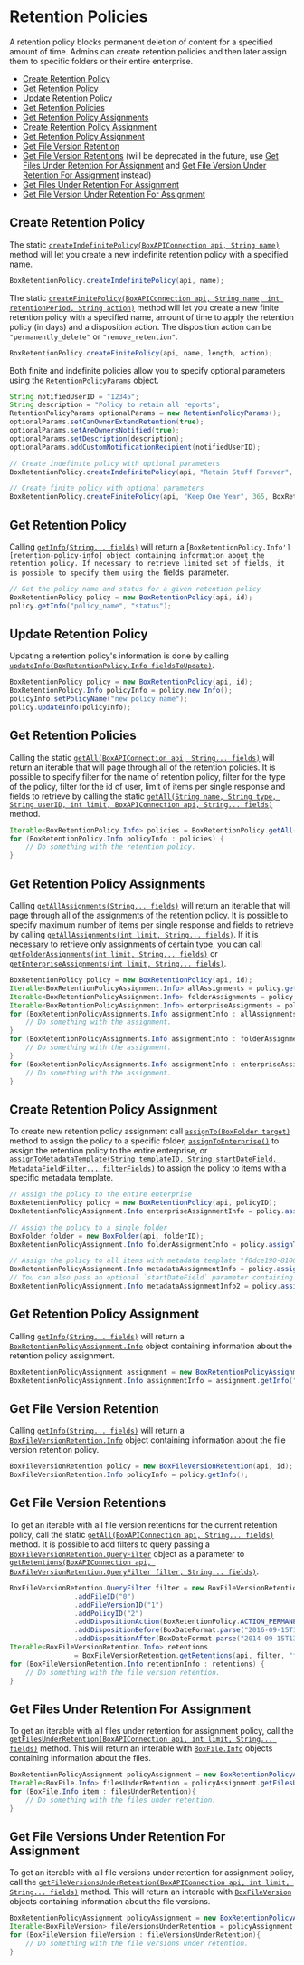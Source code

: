 Retention Policies
======

A retention policy blocks permanent deletion of content for a specified amount of time. Admins can create retention policies and then later assign them to specific folders or their entire enterprise.

<!-- START doctoc generated TOC please keep comment here to allow auto update -->
<!-- DON'T EDIT THIS SECTION, INSTEAD RE-RUN doctoc TO UPDATE -->


- [Create Retention Policy](#create-retention-policy)
- [Get Retention Policy](#get-retention-policy)
- [Update Retention Policy](#update-retention-policy)
- [Get Retention Policies](#get-retention-policies)
- [Get Retention Policy Assignments](#get-retention-policy-assignments)
- [Create Retention Policy Assignment](#create-retention-policy-assignment)
- [Get Retention Policy Assignment](#get-retention-policy-assignment)
- [Get File Version Retention](#get-file-version-retention)
- [Get File Version Retentions](#get-file-version-retentions) (will be deprecated in the future, use [Get Files Under Retention For Assignment](#get-files-under-retention-for-assignment) and [Get File Version Under Retention For Assignment](#get-file-versions-under-retention-for-assignment) instead)
- [Get Files Under Retention For Assignment](#get-files-under-retention-for-assignment)
- [Get File Version Under Retention For Assignment](#get-file-versions-under-retention-for-assignment)

<!-- END doctoc generated TOC please keep comment here to allow auto update -->


Create Retention Policy
-----------------------

The static [`createIndefinitePolicy(BoxAPIConnection api, String name)`][create-indefinite-retention-policy]
method will let you create a new indefinite retention policy with a specified name.

<!-- sample post_retention_policies -->
```java
BoxRetentionPolicy.createIndefinitePolicy(api, name);
```

The static [`createFinitePolicy(BoxAPIConnection api, String name, int retentionPeriod, String action)`][create-finite-retention-policy]
method will let you create a new finite retention policy with a specified name,
amount of time to apply the retention policy (in days) and a disposition action.
The disposition action can be `"permanently_delete"` or `"remove_retention"`.

```java
BoxRetentionPolicy.createFinitePolicy(api, name, length, action);
```

Both finite and indefinite policies allow you to specify optional parameters using the [`RetentionPolicyParams`][policy-params]
object.

```java
String notifiedUserID = "12345";
String description = "Policy to retain all reports";
RetentionPolicyParams optionalParams = new RetentionPolicyParams();
optionalParams.setCanOwnerExtendRetention(true);
optionalParams.setAreOwnersNotified(true);
optionalParams.setDescription(description);
optionalParams.addCustomNotificationRecipient(notifiedUserID);

// Create indefinite policy with optional parameters
BoxRetentionPolicy.createIndefinitePolicy(api, "Retain Stuff Forever", optionalParams);

// Create finite policy with optional parameters
BoxRetentionPolicy.createFinitePolicy(api, "Keep One Year", 365, BoxRetentionPolicy.ACTION_REMOVE_RETENTION, optionalParams);
```

[create-indefinite-retention-policy]: http://opensource.box.com/box-java-sdk/javadoc/com/box/sdk/BoxRetentionPolicy.html#createIndefinitePolicy-com.box.sdk.BoxAPIConnection-java.lang.String-
[create-finite-retention-policy]: http://opensource.box.com/box-java-sdk/javadoc/com/box/sdk/BoxRetentionPolicy.html#createFinitePolicy-com.box.sdk.BoxAPIConnection-java.lang.String-int-java.lang.String-
[policy-params]: http://opensource.box.com/box-java-sdk/javadoc/com/box/sdk/RetentionPolicyParams.html

Get Retention Policy
--------------------

Calling [`getInfo(String... fields)`][get-info] will return a
[`BoxRetentionPolicy.Info'][retention-policy-info] object containing information
about the retention policy. If necessary to retrieve limited set of fields, it
is possible to specify them using the `fields` parameter.

<!-- sample get_retention_policies_id -->
```java
// Get the policy name and status for a given retention policy
BoxRetentionPolicy policy = new BoxRetentionPolicy(api, id);
policy.getInfo("policy_name", "status");
```

[get-info]: http://opensource.box.com/box-java-sdk/javadoc/com/box/sdk/BoxRetentionPolicy.html#getInfo-java.lang.String...-
[retention-policy-info]: http://opensource.box.com/box-java-sdk/javadoc/com/box/sdk/BoxRetentionPolicy.Info.html

Update Retention Policy
-----------------------

Updating a retention policy's information is done by calling
[`updateInfo(BoxRetentionPolicy.Info fieldsToUpdate)`][update-info].

<!-- sample put_retention_policies_id -->
```java
BoxRetentionPolicy policy = new BoxRetentionPolicy(api, id);
BoxRetentionPolicy.Info policyInfo = policy.new Info();
policyInfo.setPolicyName("new policy name");
policy.updateInfo(policyInfo);
```

[update-info]: http://opensource.box.com/box-java-sdk/javadoc/com/box/sdk/BoxRetentionPolicy.html#updateInfo-com.box.sdk.BoxRetentionPolicy.Info-

Get Retention Policies
----------------------

Calling the static [`getAll(BoxAPIConnection api, String... fields)`][get-retention-policies]
will return an iterable that will page through all of the retention policies.
It is possible to specify filter for the name of retention policy, filter for
the type of the policy, filter for the id of user, limit of items per single
response and fields to retrieve by calling the static
[`getAll(String name, String type, String userID, int limit, BoxAPIConnection api, String... fields)`][get-retention-policies-with-fields]
method.

<!-- sample get_retention_policies -->
```java
Iterable<BoxRetentionPolicy.Info> policies = BoxRetentionPolicy.getAll(api);
for (BoxRetentionPolicy.Info policyInfo : policies) {
	// Do something with the retention policy.
}
```

[get-retention-policies]: http://opensource.box.com/box-java-sdk/javadoc/com/box/sdk/BoxRetentionPolicy.html#getAll-com.box.sdk.BoxAPIConnection-java.lang.String...-
[get-retention-policies-with-fields]: http://opensource.box.com/box-java-sdk/javadoc/com/box/sdk/BoxRetentionPolicy.html#getAll-java.lang.String-java.lang.String-java.lang.String-int-com.box.sdk.BoxAPIConnection-java.lang.String...-

Get Retention Policy Assignments
--------------------------------

Calling [`getAllAssignments(String... fields)`][get-all-assignments] will return
an iterable that will page through all of the assignments of the retention
policy. It is possible to specify maximum number of items per single response
and fields to retrieve by calling
[`getAllAssignments(int limit, String... fields)`][get-all-assignments-with-params].
If it is necessary to retrieve only assignments of certain type, you can call
[`getFolderAssignments(int limit, String... fields)`][get-folder-assignments] or
[`getEnterpriseAssignments(int limit, String... fields)`][get-enterprise-assignments].

<!-- sample get_retention_policies_id_assignments -->
```java
BoxRetentionPolicy policy = new BoxRetentionPolicy(api, id);
Iterable<BoxRetentionPolicyAssignment.Info> allAssignments = policy.getAllAssignments("assigned_by");
Iterable<BoxRetentionPolicyAssignment.Info> folderAssignments = policy.getFolderAssignments(50, "assigned_by");
Iterable<BoxRetentionPolicyAssignment.Info> enterpriseAssignments = policy.getEnterpriseAssignments();
for (BoxRetentionPolicyAssignments.Info assignmentInfo : allAssignments) {
	// Do something with the assignment.
}
for (BoxRetentionPolicyAssignments.Info assignmentInfo : folderAssignments) {
	// Do something with the assignment.
}
for (BoxRetentionPolicyAssignments.Info assignmentInfo : enterpriseAssignments) {
	// Do something with the assignment.
}
```

[get-all-assignments]: http://opensource.box.com/box-java-sdk/javadoc/com/box/sdk/BoxRetentionPolicy.html#getAllAssignments-java.lang.String...-
[get-all-assignments-with-params]: http://opensource.box.com/box-java-sdk/javadoc/com/box/sdk/BoxRetentionPolicy.html#getAllAssignments-int-java.lang.String...-
[get-folder-assignments]: http://opensource.box.com/box-java-sdk/javadoc/com/box/sdk/BoxRetentionPolicy.html#getFolderAssignments-int-java.lang.String...-
[get-enterprise-assignments]: http://opensource.box.com/box-java-sdk/javadoc/com/box/sdk/BoxRetentionPolicy.html#getEnterpriseAssignments-int-java.lang.String...-

Create Retention Policy Assignment
----------------------------------
To create new retention policy assignment call [`assignTo(BoxFolder target)`][create-assignment] method to assign the policy
to a specific folder, [`assignToEnterprise()`][create-assignment-to-enterprise] to assign the retention policy to the
entire enterprise, or [`assignToMetadataTemplate(String templateID, String startDateField, MetadataFieldFilter... filterFields)`][assign-to-metadata]
to assign the policy to items with a specific metadata template.

<!-- sample post_retention_policy_assignments -->
```java
// Assign the policy to the entire enterprise
BoxRetentionPolicy policy = new BoxRetentionPolicy(api, policyID);
BoxRetentionPolicyAssignment.Info enterpriseAssignmentInfo = policy.assignToEnterprise();

// Assign the policy to a single folder
BoxFolder folder = new BoxFolder(api, folderID);
BoxRetentionPolicyAssignment.Info folderAssignmentInfo = policy.assignTo(folder);

// Assign the policy to all items with metadata template "f0dce190-8106-43ca-9d67-7dce9b10a55e"
BoxRetentionPolicyAssignment.Info metadataAssignmentInfo = policy.assignToMetadataTemplate("f0dce190-8106-43ca-9d67-7dce9b10a55e");
// You can also pass an optional `startDateField` parameter containing the ID of the metadata template's `date` field
BoxRetentionPolicyAssignment.Info metadataAssignmentInfo2 = policy.assignToMetadataTemplate("f0dce190-8106-43ca-9d67-7dce9b10a55e", "fb523725-04b1-4502-b871-eac305274533");
```

[create-assignment]: http://opensource.box.com/box-java-sdk/javadoc/com/box/sdk/BoxRetentionPolicy.html#assignTo-com.box.sdk.BoxFolder-
[create-assignment-to-enterprise]: http://opensource.box.com/box-java-sdk/javadoc/com/box/sdk/BoxRetentionPolicy.html#assignToEnterprise--
[assign-to-metadata]: http://opensource.box.com/box-java-sdk/javadoc/com/box/sdk/BoxRetentionPolicy.html#assignToMetadataTemplate-java.lang.String-com.box.sdk.MetadataFieldFilter-

Get Retention Policy Assignment
-------------------------------

Calling [`getInfo(String... fields)`][get-assignment] will return a
[`BoxRetentionPolicyAssignment.Info`][policy-assignment-info] object containing
information about the retention policy assignment.

<!-- sample get_retention_policy_assignments_id -->
```java
BoxRetentionPolicyAssignment assignment = new BoxRetentionPolicyAssignment(api, id);
BoxRetentionPolicyAssignment.Info assignmentInfo = assignment.getInfo("assigned_to");
```

[get-assignment]: http://opensource.box.com/box-java-sdk/javadoc/com/box/sdk/BoxRetentionPolicyAssignment.html#getInfo-java.lang.String...-
[policy-assignment-info]: http://opensource.box.com/box-java-sdk/javadoc/com/box/sdk/BoxRetentionPolicyAssignment.Info.html

Get File Version Retention
--------------------------

Calling [`getInfo(String... fields)`][get-file-version-retention] will return a
[`BoxFileVersionRetention.Info`][version-retention-info] object containing
information about the file version retention policy.

<!-- sample get_file_version_retentions_id -->
```java
BoxFileVersionRetention policy = new BoxFileVersionRetention(api, id);
BoxFileVersionRetention.Info policyInfo = policy.getInfo();
```

[get-file-version-retention]: http://opensource.box.com/box-java-sdk/javadoc/com/box/sdk/BoxFileVersionRetention.html#getInfo-java.lang.String...-
[version-retention-info]: http://opensource.box.com/box-java-sdk/javadoc/com/box/sdk/BoxFileVersionRetention.Info.html

Get File Version Retentions
---------------------------

To get an iterable with all file version retentions for the current retention
policy, call the static [`getAll(BoxAPIConnection api, String... fields)`][get-all-file-version-retentions]
method. It is possible to add filters to query passing a
[`BoxFileVersionRetention.QueryFilter`][query-filter] object as a parameter to
[`getRetentions(BoxAPIConnection api, BoxFileVersionRetention.QueryFilter filter, String... fields)`][get-all-file-version-retentions-with-filter].

<!-- sample get_file_version_retentions -->
```java
BoxFileVersionRetention.QueryFilter filter = new BoxFileVersionRetention.QueryFilter()
                .addFileID("0")
                .addFileVersionID("1")
                .addPolicyID("2")
                .addDispositionAction(BoxRetentionPolicy.ACTION_PERMANENTLY_DELETE)
                .addDispositionBefore(BoxDateFormat.parse("2016-09-15T13:15:35+0000"))
                .addDispositionAfter(BoxDateFormat.parse("2014-09-15T13:15:35+0000"));
Iterable<BoxFileVersionRetention.Info> retentions
                = BoxFileVersionRetention.getRetentions(api, filter, "file", "applied_at");
for (BoxFileVersionRetention.Info retentionInfo : retentions) {
	// Do something with the file version retention.
}
```

[get-all-file-version-retentions]: http://opensource.box.com/box-java-sdk/javadoc/com/box/sdk/BoxFileVersionRetention.html#getAll-com.box.sdk.BoxAPIConnection-java.lang.String...-
[query-filter]: http://opensource.box.com/box-java-sdk/javadoc/com/box/sdk/BoxFileVersionRetention.QueryFilter.html
[get-all-file-version-retentions-with-filter]: http://opensource.box.com/box-java-sdk/javadoc/com/box/sdk/BoxFileVersionRetention.html#getRetentions-com.box.sdk.BoxAPIConnection-com.box.sdk.BoxFileVersionRetention.QueryFilter-java.lang.String...-

Get Files Under Retention For Assignment
----------------------------------------

To get an iterable with all files under retention for assignment
policy, call the [`getFilesUnderRetention(BoxAPIConnection api, int limit, String... fields)`][get-files-under-retention-for-assignment]
method. This will return an interable with [`BoxFile.Info`][file] objects containing information about the files.

<!-- sample get_files_under_retention_for_assignment -->
```java
BoxRetentionPolicyAssignment policyAssignment = new BoxRetentionPolicyAssignment(api, id);
Iterable<BoxFile.Info> filesUnderRetention = policyAssignment.getFilesUnderRetention();
for (BoxFile.Info item : filesUnderRetention){
    // Do something with the files under retention.
}
```

[get-files-under-retention-for-assignment]: http://opensource.box.com/box-java-sdk/javadoc/com/box/sdk/BoxRetentionPolicyAssignment.html#getFilesUnderRetention-com.box.sdk.BoxAPIConnection-java.lang.String...-
[file]: http://opensource.box.com/box-java-sdk/javadoc/com/box/sdk/BoxFile.Info.html

Get File Versions Under Retention For Assignment
------------------------------------------------

To get an iterable with all file versions under retention for assignment
policy, call the [`getFileVersionsUnderRetention(BoxAPIConnection api, int limit, String... fields)`][get-file-versions-under-retention-for-assignment]
method. This will return an interable with [`BoxFileVersion`][file-version] objects containing information about the file versions.

<!-- sample get_file_versions_under_retention_for_assignment -->
```java
BoxRetentionPolicyAssignment policyAssignment = new BoxRetentionPolicyAssignment(api, id);
Iterable<BoxFileVersion> fileVersionsUnderRetention = policyAssignment.getFileVersionsUnderRetention();
for (BoxFileVersion fileVersion : fileVersionsUnderRetention){
	// Do something with the file versions under retention.
}
```

[get-file-versions-under-retention-for-assignment]: http://opensource.box.com/box-java-sdk/javadoc/com/box/sdk/BoxRetentionPolicyAssignment.html#getFileVersionsUnderRetention-com.box.sdk.BoxAPIConnection-java.lang.String...-
[file-version]: http://opensource.box.com/box-java-sdk/javadoc/com/box/sdk/BoxFileVersion.html
